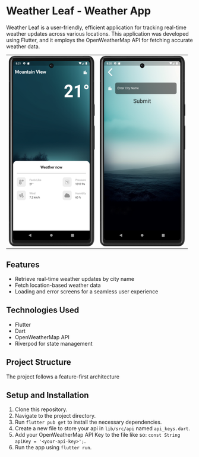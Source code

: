 # Weather Leaf - Weather App

Weather Leaf is a user-friendly, efficient application for tracking real-time weather updates across various locations. 
This application was developed using Flutter, and it employs the OpenWeatherMap API for fetching accurate weather data.

<table>
  <tr>
    <td>
      <img src="assets/images/home_screen.png" width="230.5" height= "512">
    </td>
    <td>
      <img src="assets/images/city_screen.png" width="230.5" height= "512">
    </td>
  </tr>

</table>

## Features
- Retrieve real-time weather updates by city name
- Fetch location-based weather data
- Loading and error screens for a seamless user experience

## Technologies Used
- Flutter
- Dart
- OpenWeatherMap API
- Riverpod for state management

## Project Structure
The project follows a feature-first architecture


## Setup and Installation
1. Clone this repository.
2. Navigate to the project directory.
3. Run `flutter pub get` to install the necessary dependencies.
4. Create a new file to store your api in `lib/src/api` named `api_keys.dart`.
5. Add your OpenWeatherMap API Key to the file like so: `const String apiKey = '<your-api-key>';`.
6. Run the app using `flutter run`.

